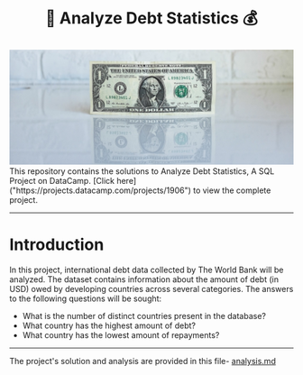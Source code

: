 # <p align="center" style="margin-top: 0px;"> 🏦 Analyze Debt Statistics 💰

<img src ="dollar%20bill.png">
This repository contains the solutions to Analyze Debt Statistics, A SQL Project on DataCamp. [Click here]("https://projects.datacamp.com/projects/1906") to view the complete project.

---
# Introduction 
In this project, international debt data collected by The World Bank will be analyzed. The dataset contains information about the amount of debt (in USD) owed by developing countries across several categories. The answers to the following questions will be sought:
* What is the number of distinct countries present in the database?
* What country has the highest amount of debt?
* What country has the lowest amount of repayments?

--- 
The project's solution and analysis are provided in this file- [analysis.md]("analysis.md")
